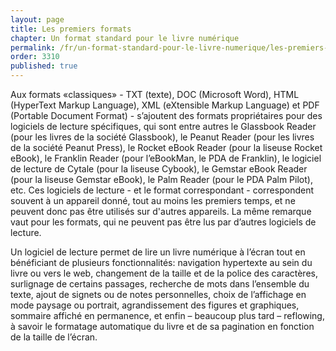 ```yaml
---
layout: page
title: Les premiers formats
chapter: Un format standard pour le livre numérique
permalink: /fr/un-format-standard-pour-le-livre-numerique/les-premiers-formats/
order: 3310
published: true
---
```

<p>Aux formats «classiques» - TXT (texte), DOC (Microsoft Word), HTML (HyperText Markup Language), XML (eXtensible Markup Language) et PDF (Portable Document Format) - s’ajoutent des formats propriétaires pour des logiciels de lecture spécifiques, qui sont entre autres le Glassbook Reader (pour les livres de la société Glassbook), le Peanut Reader (pour les livres de la société Peanut Press), le Rocket eBook Reader (pour la liseuse Rocket eBook), le Franklin Reader (pour l’eBookMan, le PDA de Franklin), le logiciel de lecture de Cytale (pour la liseuse Cybook), le Gemstar eBook Reader (pour la liseuse Gemstar eBook), le Palm Reader (pour le PDA Palm Pilot), etc. Ces logiciels de lecture - et le format correspondant - correspondent souvent à un appareil donné, tout au moins les premiers temps, et ne peuvent donc pas être utilisés sur d'autres appareils. La même remarque vaut pour les formats, qui ne peuvent pas être lus par d’autres logiciels de lecture.</p>

<p>Un logiciel de lecture permet de lire un livre numérique à l’écran tout en bénéficiant de plusieurs fonctionnalités: navigation hypertexte au sein du livre ou vers le web, changement de la taille et de la police des caractères, surlignage de certains passages, recherche de mots dans l’ensemble du texte, ajout de signets ou de notes personnelles, choix de l’affichage en mode paysage ou portrait, agrandissement des figures et graphiques, sommaire affiché en permanence, et enfin – beaucoup plus tard – reflowing, à savoir le formatage automatique du livre et de sa pagination en fonction de la taille de l’écran.</p>